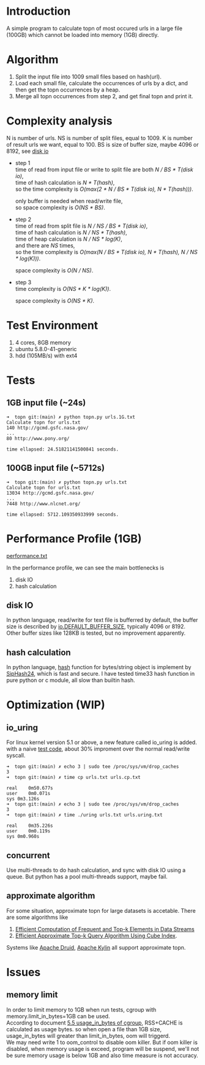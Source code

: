 # Introduction
A simple program to calculate topn of most occured urls in a large file (100GB) which cannot be loaded into memory (1GB) directly.

# Algorithm
1. Split the input file into 1009 small files based on hash(url).
2. Load each small file, calculate the occurrences of urls by a dict, and then get the topn occurrences by a heap.
3. Merge all topn occurrences from step 2, and get final topn and print it.

# Complexity analysis
N is number of urls.
NS is number of split files, equal to 1009.
K is number of result urls we want, equal to 100.
BS is size of buffer size, maybe 4096 or 8192, see [disk io](#disk-io)

- step 1  
   time of read from input file or write to split file are both *N / BS * T(disk io)*,  
   time of hash calculation is *N * T(hash)*,  
   so the time complexity is *O(max(2 * N / BS * T(disk io), N * T(hash)))*.  
     
   only buffer is needed when read/write file,  
   so space complexity is *O(NS * BS)*.  
- step 2  
  time of read from split file is *N / NS / BS * T(disk io)*,  
  time of hash calculation is *N / NS * T(hash)*,  
  time of heap calculation is *N / NS * log(K)*,  
  and there are *NS* times,   
  so the time complexity is *O(max(N / BS * T(disk io), N * T(hash), N / NS * log(K)))*.  
    
  space complexity is *O(N / NS)*.  
- step 3  
  time complexity is *O(NS * K * log(K))*.  
     
  space complexity is *O(NS * K)*.

# Test Environment
1. 4 cores, 8GB memory
2. ubuntu 5.8.0-41-generic
3. hdd (105MB/s) with ext4

# Tests
## 1GB input file (~24s)
```
➜  topn git:(main) ✗ python topn.py urls.1G.txt
Calculate topn for urls.txt
140 http://gcmd.gsfc.nasa.gov/
...
80 http://www.pony.org/

time ellapsed: 24.51821141500841 seconds.
```

## 100GB input file (~5712s)
```
➜  topn git:(main) ✗ python topn.py urls.txt
Calculate topn for urls.txt
13034 http://gcmd.gsfc.nasa.gov/
...
7448 http://www.nlcnet.org/

time ellapsed: 5712.109350933999 seconds.
```

# Performance Profile (1GB)
[performance.txt](./performance.txt)

In the performance profile, we can see the main bottlenecks is
1. disk IO
2. hash calculation

## disk IO
In python language, read/write for text file is bufferred by default, the buffer size is described by
[io.DEFAULT_BUFFER_SIZE](https://docs.python.org/3/library/io.html#io.DEFAULT_BUFFER_SIZE), typically
4096 or 8192. Other buffer sizes like 128KB is tested, but no improvement apparently.

## hash calculation
In python language, [hash](https://docs.python.org/3/library/functions.html#hash) function for bytes/string object is implement by [SipHash24](https://www.python.org/dev/peps/pep-0456/), which is fast and secure. I have tested time33 hash function in pure python or c module, all slow than builtin hash.

# Optimization (WIP)
## io_uring
For linux kernel version 5.1 or above, a new feature called io_uring is added. with a naive [test code](./wip/uring.c), about 30% improment over the normal read/write syscall.
```
➜  topn git:(main) ✗ echo 3 | sudo tee /proc/sys/vm/drop_caches
3
➜  topn git:(main) ✗ time cp urls.txt urls.cp.txt

real	0m50.677s
user	0m0.071s
sys 0m3.126s
➜  topn git:(main) ✗ echo 3 | sudo tee /proc/sys/vm/drop_caches
3
➜  topn git:(main) ✗ time ./uring urls.txt urls.uring.txt

real	0m35.226s
user	0m0.119s
sys	0m0.960s
```
## concurrent
Use multi-threads to do hash calculation, and sync with disk IO using a queue. But python has a pool multi-threads support, maybe fail.

## approximate algorithm
For some situation, approximate topn for large datasets is accetable. There are some algorithms like
1. [Efficient Computation of Frequent and Top-k Elements in Data Streams](http://www.cse.ust.hk/~raywong/comp5331/References/EfficientComputationOfFrequentAndTop-kElementsInDataStreams.pdf)
2. [Efficient Approximate Top-k Query Algorithm Using Cube Index](https://www.cs.yale.edu/homes/dongqu/APWeb11.pdf).

Systems like [Apache Druid](https://druid.apache.org/docs/latest/querying/topnquery.html), [Apache Kylin](http://kylin.apache.org/blog/2016/03/19/approximate-topn-measure/) all support approximate topn.

# Issues
## memory limit
In order to limit memory to 1GB when run tests, cgroup with memory.limit_in_bytes=1GB can be used.   
According to document [5.5 usage_in_bytes of cgroup](https://www.kernel.org/doc/Documentation/cgroup-v1/memory.txt), 
RSS+CACHE is calculated as usage bytes. so when open a file than 1GB size, usage_in_bytes will greater than limit_in_bytes, 
oom will triggerd.   
We may need write 1 to oom_control to disable oom killer. But if oom killer is disabled, when memory usage
is exceed, program will be suspend, we'll not be sure memory usage is below 1GB and also time measure is not accuracy.
